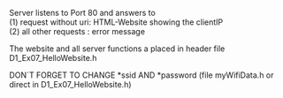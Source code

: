 Server listens to Port 80 and answers to  
(1) request without uri: HTML-Website showing the clientIP  
(2) all other requests : error message

The website and all server functions a placed in header file D1_Ex07_HelloWebsite.h

DON´T FORGET TO CHANGE *ssid AND *password (file  myWifiData.h or direct in D1_Ex07_HelloWebsite.h)
